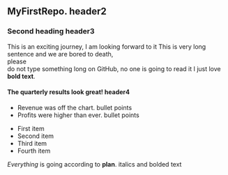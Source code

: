 ## MyFirstRepo.  header2
### Second heading header3


 This is an exciting journey, I am looking forward to it
 This is very long sentence and we are bored to death, <br> please <br>do not type something long on GitHub, no one is going to read it
 I just love **bold text**.


#### The quarterly results look great! header4

- Revenue was off the chart.        bullet points
- Profits were higher than ever.    bullet points

* First item
* Second item
* Third item
* Fourth item

*Everything* is going according to **plan**. italics and bolded text
